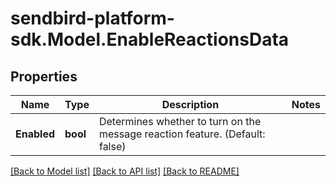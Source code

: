 
# sendbird-platform-sdk.Model.EnableReactionsData

## Properties

Name | Type | Description | Notes
------------ | ------------- | ------------- | -------------
**Enabled** | **bool** | Determines whether to turn on the message reaction feature. (Default: false) | 

[[Back to Model list]](../README.md#documentation-for-models)
[[Back to API list]](../README.md#documentation-for-api-endpoints)
[[Back to README]](../README.md)

